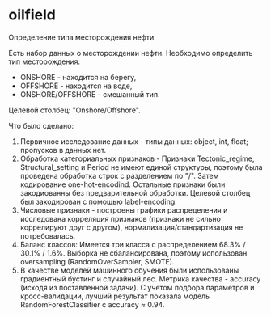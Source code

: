 # oilfield
Определение типа месторождения нефти

Есть набор данных о месторождении нефти. Необходимо определить тип месторождения:
* ONSHORE - находится на берегу,
* OFFSHORE - находится на воде,
* ONSHORE/OFFSHORE - смешанный тип.

Целевой столбец: "Onshore/Offshore".

Что было сделано:
1. Первичное исследование данных - типы данных: object, int, float; пропусков в данных нет.
2. Обработка категориальных признаков - Признаки Tectonic_regime, Structural_setting и Period не имеют единой структуры, поэтому была проведена обработка строк с разделением по "/". Затем кодирование one-hot-encodind. Остальные признаки были закодиованны без предварительной обработки. Целевой столбец был закодирован с помощью label-encoding.
3. Числовые признаки - построены графики распределения и исследована корреляция признаков (признаки не сильно коррелируют друг с другом), нормализация/стандартизация не потребовалась.
4. Баланс классов: Имеется три класса с распределением 68.3% / 30.1% / 1.6%. Выборка не сбалансирована, поэтому использован oversampling (RandomOverSampler, SMOTE).
5. В качестве моделей машинного обучения были использованы градиентный бустинг и случайный лес. Метрика качества - accuracy (исходя из поставленной задачи). С учетом подбора параметров и кросс-валидации, лучший результат показала модель RandomForestClassifier с accuracy ≈ 0.94.
